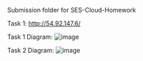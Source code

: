 Submission folder for SES-Cloud-Homework


Task 1:
http://54.92.147.6/

Task 1 Diagram:
![image](https://github.com/epsilonfunction/SES-Cloud-Submission/assets/59460987/02f906e0-0fba-431c-8148-1aa90ec11bc0)

Task 2 Diagram:
![image](https://github.com/epsilonfunction/SES-Cloud-Submission/assets/59460987/02c73fb4-e866-4058-b8d5-3ed233ce2cbe)
